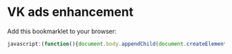 # VK ads enhancement
Add this bookmarklet to your browser:
```javascript
javascript:(function(){document.body.appendChild(document.createElement('script')).src='//raw.githack.com/antixrist/vk-ads-enhancement/master/code.min.js';})();
```
